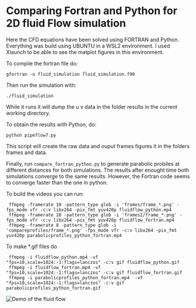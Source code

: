 # Comparing Fortran and Python for 2D fluid Flow simulation

Here the CFD equations have been solved using FORTRAN and Python.
Everything was build using UBUNTU in a WSL2 environment. I used Xlaunch to be able to see the matplot figures in this environment.

To compile the fortran file do:

```gfortran -o fluid_simulation fluid_simulation.f90```

Then run the simulation with:

```./fluid_simulation```

While it runs it will dump the u v data in the folder results in the current working directory.

To obtain the results with Python, do:

```python pipeflow7.py```

This script will create the raw data and ouput frames figures it in the folders frames and data.

Finally, run `compare_fortran_python.py` to generate parabolic probiles at different distances for both simulations. The results after enought time both simulations converge to the same results. However, the Fortran code seems to converge faster than the one in python. 

To build the videos you can run:

```
 ffmpeg -framerate 10 -pattern_type glob -i 'frames/frame_*.png' -fps_mode vfr -c:v libx264 -pix_fmt yuv420p fluidflow_python.mp4
 ffmpeg -framerate 10 -pattern_type glob -i 'frames2/frame_*.png' -fps_mode vfr -c:v libx264 -pix_fmt yuv420p fluidflow_fortran.mp4
 ffmpeg -framerate 8 -pattern_type glob -i 'compareprofiles/frame_*.png' -fps_mode vfr -c:v libx264 -pix_fmt yuv420p parabolicprofiles_python_fortran.mp4
 ```

 To make *.gif files do

```
 ffmpeg -i fluidflow_python.mp4 -vf "fps=10,scale=1024:-1:flags=lanczos" -c:v gif fluidflow_python.gif
 ffmpeg -i fluidflow_fortran.mp4 -vf "fps=10,scale=1024:-1:flags=lanczos" -c:v gif fluidflow_fortran.gif
 ffmpeg -i parabolicprofiles_python_fortran.mp4  -vf "fps=10,scale=1024:-1:flags=lanczos" -c:v gif parabolicprofiles_python_fortran.gif
```


![Demo of the fluid flow](fluidflow_fortran.gif)







